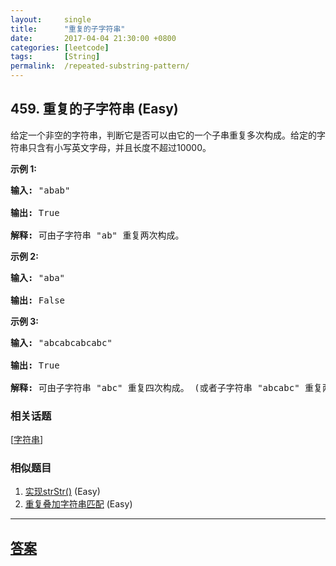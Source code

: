 ```yaml
---
layout:     single
title:      "重复的子字符串"
date:       2017-04-04 21:30:00 +0800
categories: [leetcode]
tags:       [String]
permalink:  /repeated-substring-pattern/
---
```


## 459. 重复的子字符串 (Easy)

<p>给定一个非空的字符串，判断它是否可以由它的一个子串重复多次构成。给定的字符串只含有小写英文字母，并且长度不超过10000。</p>

<p><strong>示例 1:</strong></p>

<pre>
<strong>输入:</strong> &quot;abab&quot;

<strong>输出:</strong> True

<strong>解释:</strong> 可由子字符串 &quot;ab&quot; 重复两次构成。
</pre>

<p><strong>示例 2:</strong></p>

<pre>
<strong>输入:</strong> &quot;aba&quot;

<strong>输出:</strong> False
</pre>

<p><strong>示例 3:</strong></p>

<pre>
<strong>输入:</strong> &quot;abcabcabcabc&quot;

<strong>输出:</strong> True

<strong>解释:</strong> 可由子字符串 &quot;abc&quot; 重复四次构成。 (或者子字符串 &quot;abcabc&quot; 重复两次构成。)
</pre>

### 相关话题
  [[字符串](https://github.com/openset/leetcode/tree/master/tag/string/README.md)]

### 相似题目
  1. [实现strStr()](/implement-strstr) (Easy)
  1. [重复叠加字符串匹配](/repeated-string-match) (Easy)

---

## [答案](https://github.com/openset/leetcode/tree/master/problems/repeated-substring-pattern)
